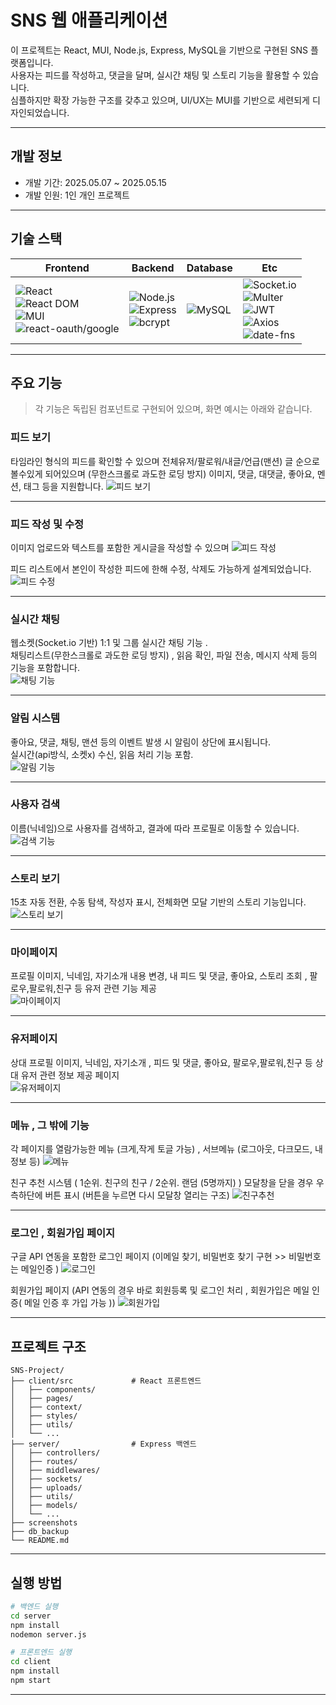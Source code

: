 
# SNS 웹 애플리케이션

이 프로젝트는 React, MUI, Node.js, Express, MySQL을 기반으로 구현된 SNS 플랫폼입니다.  
사용자는 피드를 작성하고, 댓글을 달며, 실시간 채팅 및 스토리 기능을 활용할 수 있습니다.  
심플하지만 확장 가능한 구조를 갖추고 있으며, UI/UX는 MUI를 기반으로 세련되게 디자인되었습니다.

---

## 개발 정보

- 개발 기간: 2025.05.07 ~ 2025.05.15  
- 개발 인원: 1인 개인 프로젝트  

---


## 기술 스택

| Frontend | Backend | Database | Etc |
|----------|---------|----------|------|
| ![React](https://img.shields.io/badge/React-61DAFB?style=for-the-badge&logo=react&logoColor=white) <br> ![React DOM](https://img.shields.io/badge/React--DOM-20232A?style=for-the-badge&logo=react&logoColor=white) <br> ![MUI](https://img.shields.io/badge/MUI-007FFF?style=for-the-badge&logo=mui&logoColor=white) <br> ![react-oauth/google](https://img.shields.io/badge/Google%20OAuth-4285F4?style=for-the-badge&logo=google&logoColor=white) | ![Node.js](https://img.shields.io/badge/Node.js-339933?style=for-the-badge&logo=node.js&logoColor=white) <br> ![Express](https://img.shields.io/badge/Express-000000?style=for-the-badge&logo=express&logoColor=white) <br> ![bcrypt](https://img.shields.io/badge/bcrypt-003366?style=for-the-badge&logoColor=white) | ![MySQL](https://img.shields.io/badge/MySQL-4479A1?style=for-the-badge&logo=mysql&logoColor=white) | ![Socket.io](https://img.shields.io/badge/Socket.io-010101?style=for-the-badge&logo=socket.io&logoColor=white) <br> ![Multer](https://img.shields.io/badge/Multer-333333?style=for-the-badge&logoColor=white) <br> ![JWT](https://img.shields.io/badge/JWT-000000?style=for-the-badge&logo=jsonwebtokens&logoColor=white) <br> ![Axios](https://img.shields.io/badge/Axios-5A29E4?style=for-the-badge&logo=axios&logoColor=white) <br> ![date-fns](https://img.shields.io/badge/date--fns-007ACC?style=for-the-badge&logoColor=white) |

---


## 주요 기능

> 각 기능은 독립된 컴포넌트로 구현되어 있으며, 화면 예시는 아래와 같습니다.

### 피드 보기

타임라인 형식의 피드를 확인할 수 있으며 전체유저/팔로워/내글/언급(맨션) 글 순으로 볼수있게 되어있으며 (무한스크롤로 과도한 로딩 방지)  이미지, 댓글, 대댓글, 좋아요, 멘션, 태그 등을 지원합니다.
![피드 보기](./screenshots/feed-view.png)


---


### 피드 작성 및 수정

이미지 업로드와 텍스트를 포함한 게시글을 작성할 수 있으며
![피드 작성](./screenshots/feed-write.png)

피드 리스트에서 본인이 작성한 피드에 한해 수정, 삭제도 가능하게 설계되었습니다.
![피드 수정](./screenshots/feed-edit.png)

---

### 실시간 채팅

웹소켓(Socket.io 기반) 1:1 및 그룹 실시간 채팅 기능 .  
채팅리스트(무한스크롤로 과도한 로딩 방지) , 읽음 확인, 파일 전송, 메시지 삭제 등의 기능을 포함합니다.  
![채팅 기능](./screenshots/chat.png)


---


### 알림 시스템

좋아요, 댓글, 채팅, 맨션 등의 이벤트 발생 시 알림이 상단에 표시됩니다.  
실시간(api방식, 소켓x) 수신, 읽음 처리 기능 포함.  
![알림 기능](./screenshots/notification.png)


---


### 사용자 검색

이름(닉네임)으로 사용자를 검색하고, 결과에 따라 프로필로 이동할 수 있습니다.  
![검색 기능](./screenshots/search.png)


---


### 스토리 보기

15초 자동 전환, 수동 탐색, 작성자 표시, 전체화면 모달 기반의 스토리 기능입니다.  
![스토리 보기](./screenshots/story.png)


---


### 마이페이지

프로필 이미지, 닉네임, 자기소개 내용 변경, 내 피드 및 댓글, 좋아요, 스토리 조회 , 팔로우,팔로워,친구 등 유저 관련 기능 제공  
![마이페이지](./screenshots/mypage.png)


---


### 유저페이지

상대 프로필 이미지, 닉네임, 자기소개 , 피드 및 댓글, 좋아요, 팔로우,팔로워,친구 등 상대 유저 관련 정보 제공 페이지  
![유저페이지](./screenshots/userpage.png)


---


### 메뉴 , 그 밖에 기능

각 페이지를 열람가능한 메뉴 (크게,작게 토글 가능) , 서브메뉴 (로그아웃, 다크모드, 내 정보 등) 
![메뉴](./screenshots/menu.PNG)


친구 추천 시스템 ( 1순위. 친구의 친구 / 2순위. 랜덤 (5명까지)  )  모달창을 닫을 경우 우측하단에 버튼 표시 (버튼을 누르면 다시 모달창 열리는 구조)
![친구추천](./screenshots/friends.png)


---


### 로그인 , 회원가입 페이지

구글 API 연동을 포함한 로그인 페이지 (이메일 찾기, 비밀번호 찾기 구현 >> 비밀번호는 메일인증 )
![로그인](./screenshots/login.PNG)


회원가입 페이지 (API 연동의 경우 바로 회원등록 및 로그인 처리 , 회원가입은 메일 인증( 메일 인증 후 가입 가능 ))
![회원가입](./screenshots/join.PNG)


---


## 프로젝트 구조

```
SNS-Project/
├── client/src             # React 프론트엔드
│   ├── components/
│   ├── pages/
│   ├── context/
│   ├── styles/
│   ├── utils/
│   └── ...
├── server/                # Express 백엔드
│   ├── controllers/
│   ├── routes/
│   ├── middlewares/
│   ├── sockets/
│   ├── uploads/
│   ├── utils/
│   ├── models/
│   └── ...
├── screenshots           
├── db_backup           
└── README.md
```

---

## 실행 방법

```bash
# 백엔드 실행
cd server
npm install
nodemon server.js

# 프론트엔드 실행
cd client
npm install
npm start
```

---
